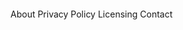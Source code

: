 <div class="relative">
  <div style="height:300px;" class="overflow-scroll pb-16 p-6">
    <Skeleton class="my-8" />
    <ImagePlaceholder class="my-8" />
    <TextPlaceholder class="my-8" />
  </div>
  <Footer footerType="sticky" class="absolute">
    <FooterCopyright href="/" by="Flowbite™" />
    <FooterUl
      class="mt-3 flex flex-wrap items-center text-sm text-gray-500 sm:mt-0 dark:text-gray-400"
    >
      <FooterLi href="/">About</FooterLi>
      <FooterLi href="/">Privacy Policy</FooterLi>
      <FooterLi href="/">Licensing</FooterLi>
      <FooterLi href="/">Contact</FooterLi>
    </FooterUl>
  </Footer>
</div>